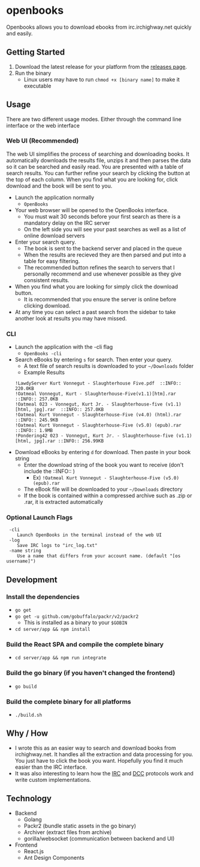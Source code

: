 # openbooks
Openbooks allows you to download ebooks from irc.irchighway.net quickly and easily.

## Getting Started
1. Download the latest release for your platform from the [releases page](https://github.com/evan-buss/openbooks/releases).
2. Run the binary
   - Linux users may have to run `chmod +x [binary name]` to make it executable

## Usage
There are two different usage modes. Either through the command line interface or the web interface

### Web UI (Recommended)
The web UI simplifies the process of searching and downloading books. It automatically downloads the results file, unzips
it and then parses the data so it can be searched and easily read. You are presented with a table of search results.
You can further refine your search by clicking the button at the top of each column. When you find what you are looking
for, click download and the book will be sent to you.

- Launch the application normally
  - `OpenBooks`
- Your web browser will be opened to the OpenBooks interface.
  - You must wait 30 seconds before your first search as there is a mandatory delay on the IRC server
  - On the left side you will see your past searches as well as a list of online download servers
- Enter your search query.
  - The book is sent to the backend server and placed in the queue
  - When the results are recieved they are then parsed and put into a      table for easy filtering.
  - The recommended button refines the search to servers that I 
    personally recommend and use whenever possible as they give 
    consistent results.
- When you find what you are looking for simply click the download
  button. 
  - It is recommended that you ensure the server is online before 
    clicking download.
- At any time you can select a past search from the sidebar to take 
  another look at results you may have missed.

### CLI 
- Launch the application with the -cli flag
  - `OpenBooks -cli`
- Search eBooks by entering `s` for search. Then enter your query.
  - A text file of search results is downloaded to your `~/Downloads` folder
  - Example Results
  ```
  !LawdyServer Kurt Vonnegut - Slaughterhouse Five.pdf  ::INFO:: 220.0KB
  !Oatmeal Vonnegut, Kurt - Slaughterhouse-Five(v1.1)[htm].rar  ::INFO:: 257.0KB 
  !Oatmeal 023 - Vonnegut, Kurt Jr. - Slaughterhouse-five (v1.1) [html, jpg].rar  ::INFO:: 257.0KB 
  !Oatmeal Kurt Vonnegut - Slaughterhouse-Five (v4.0) (html).rar  ::INFO:: 245.9KB 
  !Oatmeal Kurt Vonnegut - Slaughterhouse-Five (v5.0) (epub).rar  ::INFO:: 1.9MB 
  !Pondering42 023 - Vonnegut, Kurt Jr. - Slaughterhouse-five (v1.1) [html, jpg].rar ::INFO:: 256.99KB
  ``` 
- Download eBooks by entering `d` for download. Then paste in your book string
  - Enter the download string of the book you want to receive (don't include the ::INFO:: )
    - Ex) `!Oatmeal Kurt Vonnegut - Slaughterhouse-Five (v5.0) (epub).rar`
  - The eBook file will be downloaded to your `~/Downloads` directory
  - If the book is contained within a compressed archive such as .zip or .rar, it is extracted automatically

### Optional Launch Flags
```
 -cli 
    Launch OpenBooks in the terminal instead of the web UI
 -log 
    Save IRC logs to "irc_log.txt"
 -name string 
    Use a name that differs from your account name. (default "[os username]")
```

## Development

### Install the dependencies
  - `go get`
  - `go get -u github.com/gobuffalo/packr/v2/packr2`
    - This is installed as a binary to your `$GOBIN`
  - `cd server/app && npm install`

### Build the React SPA and compile the complete binary
  - `cd server/app && npm run integrate`

### Build the go binary (if you haven't changed the frontend)
  - `go build`

### Build the complete binary for all platforms
  - `./build.sh`

## Why / How
- I wrote this as an easier way to search and download books from irchighway.net. It handles all the extraction and data processing for you. You just have to click the book you want. Hopefully you find it much easier than the IRC interface.
- It was also interesting to learn how the [IRC](https://en.wikipedia.org/wiki/Internet_Relay_Chat) and [DCC](https://en.wikipedia.org/wiki/Direct_Client-to-Client) protocols work and write custom implementations.

## Technology

- Backend
  - Golang
  - Packr2 (bundle static assets in the go binary)
  - Archiver (extract files from archive)
  - gorilla/websocket (communication between backend and UI)
- Frontend
  - React.js
  - Ant Design Components
